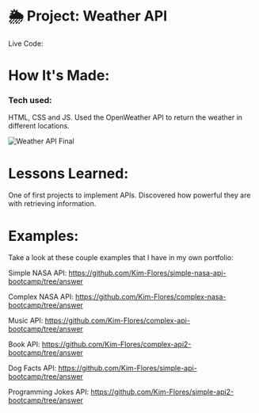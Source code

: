 # 🌦 Project: Weather API

Live Code: 

# How It's Made:
### Tech used: 
HTML, CSS and JS. Used the OpenWeather API to return the weather in different locations.

![Weather API Final](tictactoeimg.png)




# Lessons Learned:
One of first projects to implement APIs. Discovered how powerful they are with retrieving information.


# Examples:

Take a look at these couple examples that I have in my own portfolio:

Simple NASA API: https://github.com/Kim-Flores/simple-nasa-api-bootcamp/tree/answer

Complex NASA API: https://github.com/Kim-Flores/complex-nasa-bootcamp/tree/answer

Music API: https://github.com/Kim-Flores/complex-api-bootcamp/tree/answer

Book API: https://github.com/Kim-Flores/complex-api2-bootcamp/tree/answer

Dog Facts API: https://github.com/Kim-Flores/simple-api-bootcamp/tree/answer

Programming Jokes API: https://github.com/Kim-Flores/simple-api2-bootcamp/tree/answer

